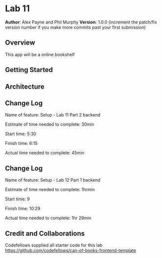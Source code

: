 # Lab 11

**Author**: Alex Payne and Phil Murphy
**Version**: 1.0.0 (increment the patch/fix version number if you make more commits past your first submission)

## Overview
This app will be a online bookshelf

## Getting Started

## Architecture
<!-- Provide a detailed description of the application design. What technologies (languages, libraries, etc) you're using, and any other relevant design information. -->

## Change Log
Name of feature: Setup - Lab 11 Part 2 backend

Estimate of time needed to complete: 30min

Start time: 5:30

Finish time: 6:15

Actual time needed to complete: 45min

## Change Log
Name of feature: Setup - Lab 12 Part 1 backend

Estimate of time needed to complete: 1hrmin

Start time: 9

Finish time: 10:29

Actual time needed to complete: 1hr 29min

## Credit and Collaborations
Codefellows supplied all starter code for this lab https://github.com/codefellows/can-of-books-frontend-template
